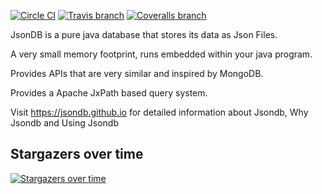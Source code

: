 [![Circle CI](https://circleci.com/gh/Jsondb/jsondb-core.svg?style=shield&circle-token=ead22be4576932974f9fda267a4cc31d883f5927)](https://circleci.com/gh/Jsondb/jsondb-core)   [![Travis branch](https://img.shields.io/travis/Jsondb/jsondb-core/master.svg?maxAge=2592000?style=plastic&label=travisci)](https://travis-ci.org/Jsondb/jsondb-core)  [![Coveralls branch](https://img.shields.io/coveralls/Jsondb/jsondb-core/master.svg?maxAge=2592000?style=plastic)](https://coveralls.io/github/Jsondb/jsondb-core?branch=master)

JsonDB is a pure java database that stores its data as Json Files.

A very small memory footprint, runs embedded within your java program.

Provides APIs that are very similar and inspired by MongoDB.

Provides a Apache JxPath based query system.

Visit https://jsondb.github.io  for detailed information about Jsondb, Why Jsondb and Using Jsondb




## Stargazers over time

[![Stargazers over time](https://starchart.cc/Jsondb/jsondb-core.svg)](https://starchart.cc/Jsondb/jsondb-core)




